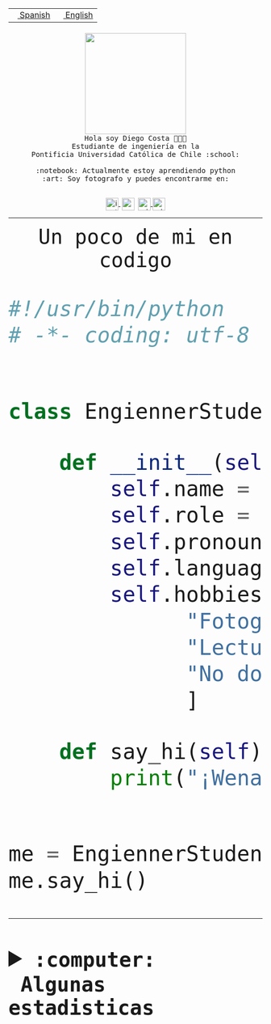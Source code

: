 <table border="0"  align="right">
 <tr><td><a href="README.md"><img src="https://upload.wikimedia.org/wikipedia/commons/thumb/8/89/Bandera_de_Espa%C3%B1a.svg/1200px-Bandera_de_Espa%C3%B1a.svg.png" height="10"> Spanish</a></td>
 <td><a href="README.en.md"><img src="https://upload.wikimedia.org/wikipedia/commons/a/a4/Flag_of_the_United_States.svg" height="10"> English</a></td></tr>
</table><br><br><br>


<p align="center">
  <img src="https://github.com/diegocostares/diegocostares/blob/main/Images/aaa2.gif?raw=true" height="200px" weight="200px">
  <br><samp>
    Hola soy Diego Costa 👨🏻‍💻<br>
    Estudiante de ingeniería en la <br>
    Pontificia Universidad Católica de Chile :school:<br>
  <br>
    :notebook: Actualmente estoy aprendiendo python <br>
    :art: Soy fotografo y puedes encontrarme en: <br>
  <br></samp>
  
</p>

<p align="center">
   <a href="https://instagram.com/diegocosta_no" target="blank">
    <img 
    align="center" src="https://cdn.jsdelivr.net/npm/simple-icons@3.0.1/icons/instagram.svg" alt="instagram" height="25px" width="25px" />
  </a>
  <a style="border: 3px solid; color: white;"href="https://t.me/diegocosta_no" target="blank">
  <img
  align="center" alt="Telegram" width="25px" src="https://icons-for-free.com/iconfiles/png/512/Telegram-1324888767380505522.png" />
</a>
<a href="https://api.whatsapp.com/send?phone=56971897835&text=Hola!" target="blank">
  <img
  align="center" alt="wtsp" width="25px" src="https://img.icons8.com/pastel-glyph/2x/whatsapp--v2.png" />
</a>
<a href="https://www.linkedin.com/in/diego-costa-786249213/" target="blank">
  <img
  align="center" alt="wtsp" width="25px" src="https://img.icons8.com/metro/452/linkedin.png" />
</a>

  </a>
</p>

---


<p align="center"><font size="25"><samp>Un poco de mi en codigo</samp></front></p>


```python
#!/usr/bin/python
# -*- coding: utf-8 -*-


class EngiennerStudent:

    def __init__(self):
        self.name = "Diego Costa"
        self.role = "Estudiante"
        self.pronouns = "he/him"
        self.language_spoken = ["es_CL", "en_US"]
        self.hobbies = [
              "Fotografia",
              "Lectura",
              "No dormir",
              ]

    def say_hi(self):
        print("¡Wena mundo!")


me = EngiennerStudent()
me.say_hi()
```
---
<details>
  <summary><b><samp>:computer: &nbsp;Algunas estadisticas</samp></b></summary>
  <br/></p>

<!--START_SECTION:waka-->
![Code Time](http://img.shields.io/badge/Code%20Time-1%2C129%20hrs%2046%20mins-blue)

📅 **Soy más productivo los Martes** 

```text
Lunes                    695 commits         ████░░░░░░░░░░░░░░░░░░░░░   15.68 % 
Martes                   854 commits         █████░░░░░░░░░░░░░░░░░░░░   19.26 % 
Miércoles                542 commits         ███░░░░░░░░░░░░░░░░░░░░░░   12.23 % 
Jueves                   668 commits         ████░░░░░░░░░░░░░░░░░░░░░   15.07 % 
Viernes                  663 commits         ████░░░░░░░░░░░░░░░░░░░░░   14.96 % 
Sábado                   378 commits         ██░░░░░░░░░░░░░░░░░░░░░░░   08.53 % 
Domingo                  633 commits         ████░░░░░░░░░░░░░░░░░░░░░   14.28 % 
```


📊 **Esta semana me dediqué a** 

```text
🐱‍💻 Proyectos: 
GPTI-alexa               7 hrs 49 mins       ██████████████████████░░░   88.49 % 
latex-templates          1 hr                ███░░░░░░░░░░░░░░░░░░░░░░   11.49 % 
2023-1-S4-Grupo2-IA      0 secs              ░░░░░░░░░░░░░░░░░░░░░░░░░   00.01 % 
```


 Last Updated on 20/08/2023 18:40:57 UTC
<!--END_SECTION:waka-->
  
  

<p align="center"> <img src="https://github-readme-stats.vercel.app/api?username=diegocostares&show_icons=true&theme=ayu-mirage" alt="abhisheknaiidu" /></p>
 
</details>
